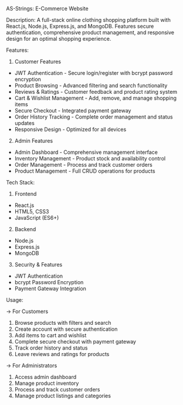 AS-Strings: E-Commerce Website

Description:
A full-stack online clothing shopping platform built with React.js, Node.js, Express.js, and MongoDB. Features secure authentication, comprehensive product management, and responsive design for an optimal shopping experience.

Features:

1. Customer Features

- JWT Authentication - Secure login/register with bcrypt password encryption
- Product Browsing - Advanced filtering and search functionality
- Reviews & Ratings - Customer feedback and product rating system
- Cart & Wishlist Management - Add, remove, and manage shopping items
- Secure Checkout - Integrated payment gateway
- Order History Tracking - Complete order management and status updates
- Responsive Design - Optimized for all devices

2. Admin Features

- Admin Dashboard - Comprehensive management interface
- Inventory Management - Product stock and availability control
- Order Management - Process and track customer orders
- Product Management - Full CRUD operations for products

Tech Stack:

1. Frontend

- React.js
- HTML5, CSS3
- JavaScript (ES6+)

2. Backend

- Node.js
- Express.js
- MongoDB

3. Security & Features

- JWT Authentication
- bcrypt Password Encryption
- Payment Gateway Integration

Usage:

-> For Customers

1. Browse products with filters and search
2. Create account with secure authentication
3. Add items to cart and wishlist
4. Complete secure checkout with payment gateway
5. Track order history and status
6. Leave reviews and ratings for products

-> For Administrators

1. Access admin dashboard
2. Manage product inventory
3. Process and track customer orders
4. Manage product listings and categories
